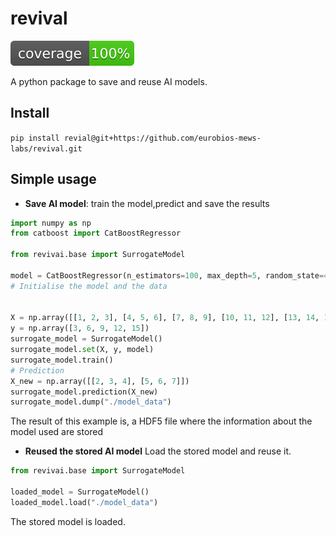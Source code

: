 # revival
![code coverage](https://raw.githubusercontent.com/eurobios-mews-labs/revivAl/coverage-badge/coverage.svg?raw=true)

A python package to save and reuse AI models.

## Install

`pip install revial@git+https://github.com/eurobios-mews-labs/revival.git`

## Simple usage
* **Save AI model**: train the model,predict and save the results

```python
import numpy as np
from catboost import CatBoostRegressor

from revivai.base import SurrogateModel

model = CatBoostRegressor(n_estimators=100, max_depth=5, random_state=42)
# Initialise the model and the data


X = np.array([[1, 2, 3], [4, 5, 6], [7, 8, 9], [10, 11, 12], [13, 14, 15]])
y = np.array([3, 6, 9, 12, 15])
surrogate_model = SurrogateModel()
surrogate_model.set(X, y, model)
surrogate_model.train()
# Prediction
X_new = np.array([[2, 3, 4], [5, 6, 7]])
surrogate_model.prediction(X_new)
surrogate_model.dump("./model_data")
```
The result of this example is, a HDF5 file where the information about the model used are stored
* **Reused the stored AI model** Load the stored model and reuse it.

```python
from revivai.base import SurrogateModel

loaded_model = SurrogateModel()
loaded_model.load("./model_data")
```
The stored model is loaded.

